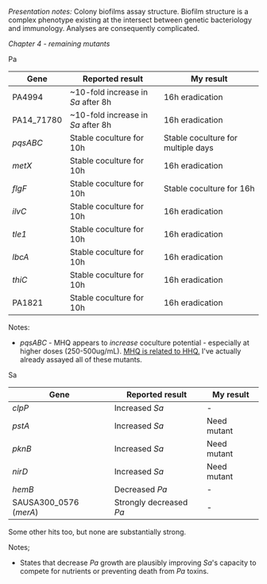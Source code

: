 *Presentation notes:*
Colony biofilms assay structure. Biofilm structure is a complex phenotype existing at the intersect between genetic bacteriology and immunology. Analyses are consequently complicated.

*Chapter 4 - remaining mutants*

Pa

| Gene       | Reported result                    | My result                          |
| ---------- | ---------------------------------- | ---------------------------------- |
| PA4994     | ~10-fold increase in *Sa* after 8h | 16h eradication                    |
| PA14_71780 | ~10-fold increase in *Sa* after 8h | 16h eradication                    |
| *pqsABC*   | Stable coculture for 10h           | Stable coculture for multiple days |
| *metX*     | Stable coculture for 10h           | 16h eradication                    |
| *flgF*     | Stable coculture for 10h           | Stable coculture for 16h           |
| *ilvC*     | Stable coculture for 10h           | 16h eradication                    |
| *tle1*     | Stable coculture for 10h           | 16h eradication                    |
| *lbcA*     | Stable coculture for 10h           | 16h eradication                    |
| *thiC*     | Stable coculture for 10h           | 16h eradication                    |
| PA1821     | Stable coculture for 10h           | 16h eradication                    |
Notes:
- *pqsABC* - MHQ appears to *increase* coculture potential - especially at higher doses (250-500ug/mL). [MHQ is related to HHQ.](https://pmc.ncbi.nlm.nih.gov/articles/PMC7949062/)
I've actually already assayed all of these mutants.

Sa

| Gene                   | Reported result         | My result   |
| ---------------------- | ----------------------- | ----------- |
| *clpP*                 | Increased *Sa*          | -           |
| *pstA*                 | Increased *Sa*          | Need mutant |
| *pknB*                 | Increased *Sa*          | Need mutant |
| *nirD*                 | Increased *Sa*          | Need mutant |
| *hemB*                 | Decreased *Pa*          | -           |
| SAUSA300_0576 (*merA*) | Strongly decreased *Pa* | -           |
Some other hits too, but none are substantially strong.

Notes;
- States that decrease *Pa* growth are plausibly improving *Sa*'s capacity to compete for nutrients or preventing death from *Pa* toxins.